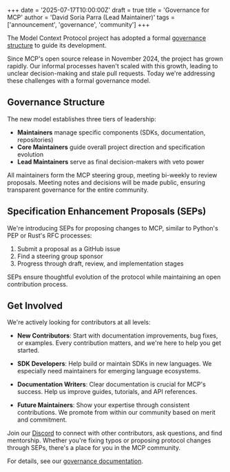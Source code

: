+++
date = '2025-07-17T10:00:00Z'
draft = true
title = 'Governance for MCP'
author = 'David Soria Parra (Lead Maintainer)'
tags = ['announcement', 'governance', 'community']
+++

The Model Context Protocol project has adopted a formal [governance structure](https://modelcontextprotocol.io/community/governance) to guide its development.

Since MCP's open source release in November 2024, the project has grown rapidly. Our informal processes haven't scaled with this growth, leading to unclear decision-making and stale pull requests. Today we're addressing these challenges with a formal governance model.

## Governance Structure

The new model establishes three tiers of leadership:

- **Maintainers** manage specific components (SDKs, documentation, repositories)
- **Core Maintainers** guide overall project direction and specification evolution
- **Lead Maintainers** serve as final decision-makers with veto power

All maintainers form the MCP steering group, meeting bi-weekly to review proposals. Meeting notes and decisions will be made public, ensuring transparent governance for the entire community.

## Specification Enhancement Proposals (SEPs)

We're introducing SEPs for proposing changes to MCP, similar to Python's PEP or Rust's RFC processes:

1. Submit a proposal as a GitHub issue
2. Find a steering group sponsor
3. Progress through draft, review, and implementation stages

SEPs ensure thoughtful evolution of the protocol while maintaining an open contribution process.

## Get Involved

We're actively looking for contributors at all levels:

- **New Contributors**: Start with documentation improvements, bug fixes, or examples. Every contribution matters, and we're here to help you get started.

- **SDK Developers**: Help build or maintain SDKs in new languages. We especially need maintainers for emerging language ecosystems.

- **Documentation Writers**: Clear documentation is crucial for MCP's success. Help us improve guides, tutorials, and API references.

- **Future Maintainers**: Show your expertise through consistent contributions. We promote from within our community based on merit and commitment.

Join our [Discord](https://discord.gg/modelcontextprotocol) to connect with other contributors, ask questions, and find mentorship. Whether you're fixing typos or proposing protocol changes through SEPs, there's a place for you in the MCP community.

For details, see our [governance documentation](https://modelcontextprotocol.io/community/governance).
